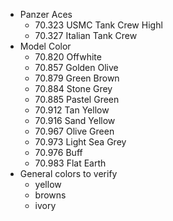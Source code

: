 - Panzer Aces
    - 70.323 USMC Tank Crew Highl
    - 70.327 Italian Tank Crew
- Model Color
    - 70.820 Offwhite
    - 70.857 Golden Olive
    - 70.879 Green Brown
    - 70.884 Stone Grey
    - 70.885 Pastel Green
    - 70.912 Tan Yellow
    - 70.916 Sand Yellow
    - 70.967 Olive Green
    - 70.973 Light Sea Grey
    - 70.976 Buff
    - 70.983 Flat Earth
- General colors to verify
    - yellow
    - browns
    - ivory